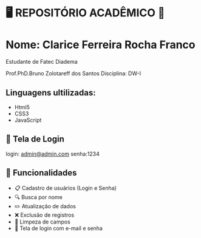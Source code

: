# 🖥️ REPOSITÓRIO ACADÊMICO 🪪

# Nome: Clarice Ferreira Rocha Franco
Estudante de Fatec Diadema

Prof.PhD.Bruno Zolotareff dos Santos
Disciplina: DW-I

## Linguagens ultilizadas:
- Html5
- CSS3
- JavaScript

## 🪪 Tela de Login

login: admin@admin.com
senha:1234

## 🚀 Funcionalidades

- 📋 Cadastro de usuários (Login e Senha)
- 🔍 Busca por nome
- ✏️ Atualização de dados
- ❌ Exclusão de registros
- 🔄 Limpeza de campos
- 🔐 Tela de login com e-mail e senha
